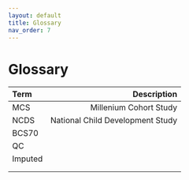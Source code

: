 ```yaml
---
layout: default
title: Glossary
nav_order: 7
---
```


# **Glossary** 

| Term      | Description  |
| :---            |      ---:   |  
| MCS        | Millenium Cohort Study
| NCDS      | National Child Development Study   |
| BCS70 |  | 
|QC |  | 
| Imputed|  | 
||  | 
||  | 
